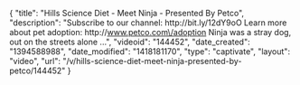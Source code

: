 {
    "title": "Hills Science Diet - Meet Ninja - Presented By Petco",
    "description": "Subscribe to our channel: http:\/\/bit.ly\/12dY9oO Learn more about pet adoption: http:\/\/www.petco.com\/adoption Ninja was a stray dog, out on the streets alone ...",
    "videoid": "144452",
    "date_created": "1394588988",
    "date_modified": "1418181170",
    "type": "captivate",
    "layout": "video",
    "url": "\/v\/hills-science-diet-meet-ninja-presented-by-petco\/144452"
}